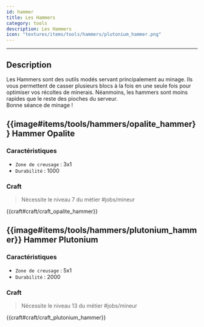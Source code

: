 ```yaml
---
id: hammer
title: Les Hammers
category: tools
description: Les Hammers
icon: "textures/items/tools/hammers/plutonium_hammer.png"
---
```

___
## Description   
Les Hammers sont des outils modés servant principalement au minage. 
Ils vous permettent de casser plusieurs blocs à la fois en une seule fois pour optimiser vos récoltes de minerais. 
Néanmoins, les hammers sont moins rapides que le reste des pioches du serveur.   
Bonne séance de minage ! 

## {{image#items/tools/hammers/opalite_hammer}} Hammer Opalite

### Caractéristiques

- ``Zone de creusage`` : 3x1
- ``Durabilité`` : 1000

### Craft 

> Nécessite le niveau 7 du métier #jobs/mineur

{{craft#craft/craft_opalite_hammer}} 

## {{image#items/tools/hammers/plutonium_hammer}} Hammer Plutonium

### Caractéristiques

- ``Zone de creusage`` : 5x1
- ``Durabilité`` : 2000

### Craft 

> Nécessite le niveau 13 du métier #jobs/mineur

{{craft#craft/craft_plutonium_hammer}} 
